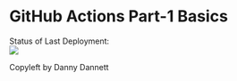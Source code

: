 # GitHub Actions Part-1 Basics


Status of Last Deployment:<br>
<img src="https://github.com/DannyDiemiekhin/project1/workflows/My-GitHubActions-Basics/badge.svg?branch=master"><br>


Copyleft by Danny Dannett
